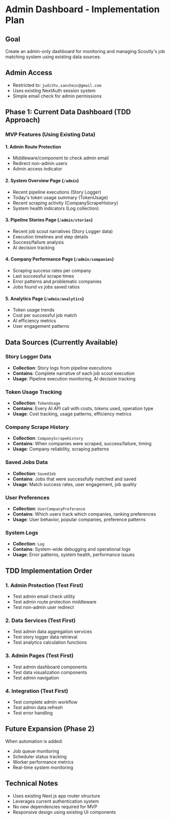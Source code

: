 # Admin Dashboard - Implementation Plan

## Goal

Create an admin-only dashboard for monitoring and managing Scoutly's job matching system using existing data sources.

## Admin Access

- Restricted to: `judithv.sanchezc@gmail.com`
- Uses existing NextAuth session system
- Simple email check for admin permissions

## Phase 1: Current Data Dashboard (TDD Approach)

### MVP Features (Using Existing Data)

#### 1. Admin Route Protection

- Middleware/component to check admin email
- Redirect non-admin users
- Admin access indicator

#### 2. System Overview Page (`/admin`)

- Recent pipeline executions (Story Logger)
- Today's token usage summary (TokenUsage)
- Recent scraping activity (CompanyScrapeHistory)
- System health indicators (Log collection)

#### 3. Pipeline Stories Page (`/admin/stories`)

- Recent job scout narratives (Story Logger data)
- Execution timelines and step details
- Success/failure analysis
- AI decision tracking

#### 4. Company Performance Page (`/admin/companies`)

- Scraping success rates per company
- Last successful scrape times
- Error patterns and problematic companies
- Jobs found vs jobs saved ratios

#### 5. Analytics Page (`/admin/analytics`)

- Token usage trends
- Cost per successful job match
- AI efficiency metrics
- User engagement patterns

## Data Sources (Currently Available)

### Story Logger Data

- **Collection**: Story logs from pipeline executions
- **Contains**: Complete narrative of each job scout execution
- **Usage**: Pipeline execution monitoring, AI decision tracking

### Token Usage Tracking

- **Collection**: `TokenUsage`
- **Contains**: Every AI API call with costs, tokens used, operation type
- **Usage**: Cost tracking, usage patterns, efficiency metrics

### Company Scrape History

- **Collection**: `CompanyScrapeHistory`
- **Contains**: When companies were scraped, success/failure, timing
- **Usage**: Company reliability, scraping patterns

### Saved Jobs Data

- **Collection**: `SavedJob`
- **Contains**: Jobs that were successfully matched and saved
- **Usage**: Match success rates, user engagement, job quality

### User Preferences

- **Collection**: `UserCompanyPreference`
- **Contains**: Which users track which companies, ranking preferences
- **Usage**: User behavior, popular companies, preference patterns

### System Logs

- **Collection**: `Log`
- **Contains**: System-wide debugging and operational logs
- **Usage**: Error patterns, system health, performance issues

## TDD Implementation Order

### 1. Admin Protection (Test First)

- Test admin email check utility
- Test admin route protection middleware
- Test non-admin user redirect

### 2. Data Services (Test First)

- Test admin data aggregation services
- Test story logger data retrieval
- Test analytics calculation functions

### 3. Admin Pages (Test First)

- Test admin dashboard components
- Test data visualization components
- Test admin navigation

### 4. Integration (Test First)

- Test complete admin workflow
- Test admin data refresh
- Test error handling

## Future Expansion (Phase 2)

When automation is added:

- Job queue monitoring
- Scheduler status tracking
- Worker performance metrics
- Real-time system monitoring

## Technical Notes

- Uses existing Next.js app router structure
- Leverages current authentication system
- No new dependencies required for MVP
- Responsive design using existing UI components
